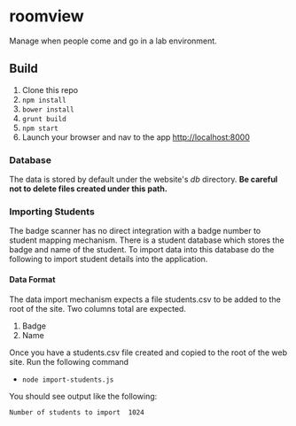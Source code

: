 # roomview

Manage when people come and go in a lab environment.

## Build

1. Clone this repo
1. ```npm install```
1. ```bower install```
1. ```grunt build```
1. ```npm start```
1. Launch your browser and nav to the app [http://localhost:8000](http://localhost:8000)

### Database

The data is stored by default under the website's _db_ directory. **Be careful not to delete files created under this path.**

### Importing Students

The badge scanner has no direct integration with a badge number to student mapping mechanism. There is a student database which stores the badge and name of the student. To import data into this database do the following to import student details into the application.

#### Data Format 

The data import mechanism expects a file students.csv to be added to the root of the site. Two columns total are expected. 

1. Badge
2. Name

Once you have a students.csv file created and copied to the root of the web site. Run the following command 

* ```node import-students.js```

You should see output like the following:

```
Number of students to import  1024
```



